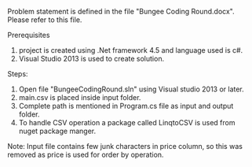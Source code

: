 Problem statement is defined in the file "Bungee Coding Round.docx". Please refer to this file. 

Prerequisites
1) project is created using .Net framework 4.5 and language used is c#.
2) Visual Studio 2013 is used to create solution.

Steps:

1) Open file "BungeeCodingRound.sln" using Visual studio 2013 or later.
2) main.csv is placed inside input folder.
3) Complete path is mentioned in Program.cs file as input and output folder.
4) To handle CSV operation a package called LinqtoCSV is used from nuget package manger.


Note: Input file contains few junk characters in price column, so this was removed as price is used for order by operation.